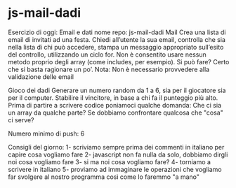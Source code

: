 # js-mail-dadi

Esercizio di oggi: Email e dati
nome repo: js-mail-dadi
Mail
Crea una lista di email di invitati ad una festa. Chiedi all’utente la sua email, controlla che sia nella lista di chi può accedere, stampa un messaggio appropriato sull’esito del controllo, utilizzando un ciclo for. Non è consentito usare nessun metodo proprio degli array (come includes, per esempio). Si può fare? Certo che si basta ragionare un po’. Nota: Non è necessario provvedere alla validazione delle email

Gioco dei dadi
Generare un numero random da 1 a 6, sia per il giocatore sia per il computer. Stabilire il vincitore, in base a chi fa il punteggio più alto.
Prima di partire a scrivere codice poniamoci qualche domanda: Che ci sia un array da qualche parte? Se dobbiamo confrontare qualcosa che "cosa" ci serve?

Numero minimo di push: 6

Consigli del giorno:
1- scriviamo sempre prima dei commenti in italiano per capire cosa vogliamo fare
2- javascript non fa nulla da solo, dobbiamo dirgli noi cosa vogliamo fare
3- si ma noi cosa vogliamo fare?
4- torniamo a scrivere in italiano
5- proviamo ad immaginare le operazioni che vogliamo far svolgere al nostro programma così come lo faremmo "a mano"
